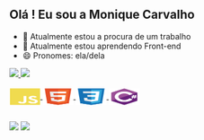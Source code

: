 ## Olá ! Eu sou a Monique Carvalho


- 🔭 Atualmente estou a procura de um trabalho
- 🌱 Atualmente estou aprendendo   Front-end
- 😄 Pronomes: ela/dela


<div align = "centro">
  <a href="https://github.com/moniquecarvalho">
  <img height="150em" src="https://github-readme-stats.vercel.app/api?username=moniquecarvalho&show_icons=true&theme=synthwave&include_all_commits=true&count_private=true"/>
  <img height="150em" src="https://github-readme-stats.vercel.app/api/top-langs/?username=moniquecarvalho&layout=compact&langs_count=7&theme=synthwave"/>
</div>

<div style="display: inline_block"><br>
  <img align="center" alt="Rafa-Js" height="30" width="55" src="https://raw.githubusercontent.com/devicons/devicon/master/icons/javascript/javascript-plain.svg">

  <img align="center" alt="Rafa-HTML5" height="30" width="55" src="https://raw.githubusercontent.com/devicons/devicon/master/icons/html5/html5-original.svg">
  
  <img align="center" alt="Rafa-CSS3" height="30" width="55" src="https://raw.githubusercontent.com/devicons/devicon/master/icons/css3/css3-original.svg">
  
  <img align="center" alt="Rafa-Csharp" height="30" width="55" src="https://raw.githubusercontent.com/devicons/devicon/master/icons/csharp/csharp-original.svg">

</div>
  
  ##
 
<div> 
 <a href = "mailto:moniquecarvalho654@gmail.com"><img src=https://img.shields.io/badge/Gmail-D14836?style=for-the-badge&logo=gmail&logoColor=white  target="_blank"></a> <a href="https://www.linkedin.com/in/monique-carvalho-15bb291b3/" target="_blank"><img src="https://img.shields.io/badge/-LinkedIn-%230077B5?style=for-the-badge&logo=linkedin&logoColor=white" target="_blank"></a> 

 
